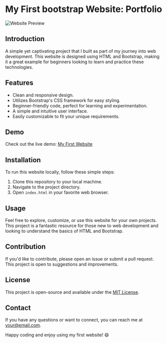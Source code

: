 # My First bootstrap Website: Portfolio

![Website Preview](https://bootstrap-assignment-ochre.vercel.app/images/preview.png)

## Introduction

A simple yet captivating project that I built as part of my journey into web development. This website is designed using HTML and Bootstrap, making it a great example for beginners looking to learn and practice these technologies.

## Features

- Clean and responsive design.
- Utilizes Bootstrap's CSS framework for easy styling.
- Beginner-friendly code, perfect for learning and experimentation.
- A simple and intuitive user interface.
- Easily customizable to fit your unique requirements.

## Demo

Check out the live demo: [My First Website](https://bootstrap-assignment-ochre.vercel.app/index.html)

## Installation

To run this website locally, follow these simple steps:

1. Clone this repository to your local machine.
2. Navigate to the project directory.
3. Open `index.html` in your favorite web browser.

## Usage

Feel free to explore, customize, or use this website for your own projects. This project is a fantastic resource for those new to web development and looking to understand the basics of HTML and Bootstrap.

## Contribution

If you'd like to contribute, please open an issue or submit a pull request. This project is open to suggestions and improvements.

## License

This project is open-source and available under the [MIT License](LICENSE).

## Contact

If you have any questions or want to connect, you can reach me at [your@email.com](mailto:your@email.com).

Happy coding and enjoy using my first website! 😄
